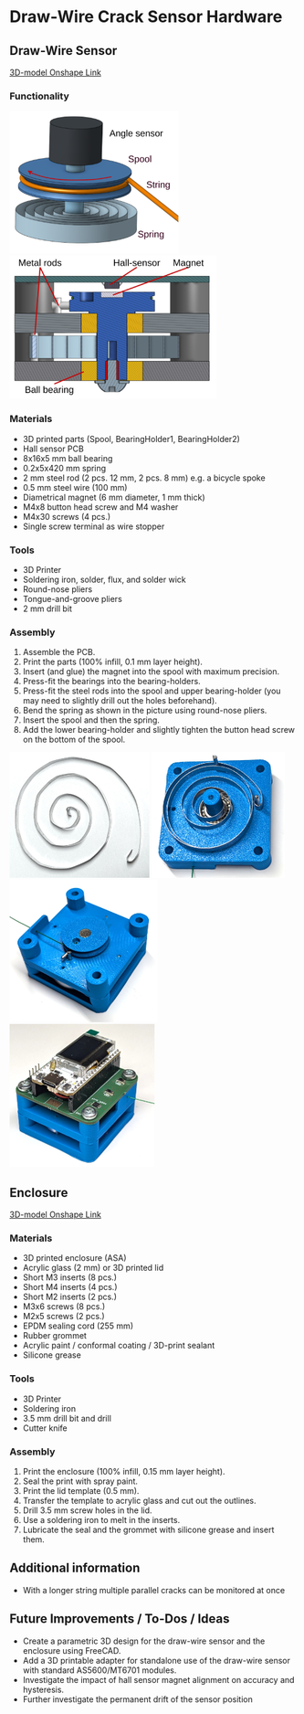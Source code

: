 # Draw-Wire Crack Sensor Hardware

## Draw-Wire Sensor
[3D-model Onshape Link](https://cad.onshape.com/documents/727012fc8109642ef30e330c/w/04f195b811331b23b33eb80b/e/cc3c6dd55492ae3cabf4f177?renderMode=0&uiState=67e1a618d2f76412aff66577)

### Functionality
<img src="./images/sensor_schema.drawio.svg" alt="draw-wire sensor schema" height="250"/>
<img src="./images/draw-wire-3d.jpg" alt="sensor sectional view" height="250"/>


### Materials
- 3D printed parts (Spool, BearingHolder1, BearingHolder2)
- Hall sensor PCB
- 8x16x5 mm ball bearing
- 0.2x5x420 mm spring
- 2 mm steel rod (2 pcs. 12 mm, 2 pcs. 8 mm) e.g. a bicycle spoke
- 0.5 mm steel wire (100 mm)
- Diametrical magnet (6 mm diameter, 1 mm thick)
- M4x8 button head screw and M4 washer
- M4x30 screws (4 pcs.)
- Single screw terminal as wire stopper

### Tools
- 3D Printer
- Soldering iron, solder, flux, and solder wick
- Round-nose pliers
- Tongue-and-groove pliers
- 2 mm drill bit

### Assembly
1. Assemble the PCB.
2. Print the parts (100% infill, 0.1 mm layer height).
3. Insert (and glue) the magnet into the spool with maximum precision.
4. Press-fit the bearings into the bearing-holders.
5. Press-fit the steel rods into the spool and upper bearing-holder (you may need to slightly drill out the holes beforehand).
6. Bend the spring as shown in the picture using round-nose pliers.
7. Insert the spool and then the spring.
8. Add the lower bearing-holder and slightly tighten the button head screw on the bottom of the spool.

<img src="./images/spring.jpg" alt="spring" height="220"/>
<img src="./images/spring_installed.jpg" alt="spring installed" height="220"/>

<img src="./images/draw-wire-sensor_no_pcb.jpg" alt="sensor without pcb" height="250"/>
<img src="./images/draw-wire-sensor.jpg" alt="sensor with pcb and microcontroller" height="250"/>

## Enclosure
[3D-model Onshape Link](https://cad.onshape.com/documents/93da92487be01dacccf96228/w/5f335a3fbf208dbb23918342/e/3e6e6e181994376e8e597439?renderMode=0&uiState=67e194bb183653275da219e5)

### Materials
- 3D printed enclosure (ASA)
- Acrylic glass (2 mm) or 3D printed lid
- Short M3 inserts (8 pcs.)
- Short M4 inserts (4 pcs.)
- Short M2 inserts (2 pcs.)
- M3x6 screws (8 pcs.)
- M2x5 screws (2 pcs.)
- EPDM sealing cord (255 mm)
- Rubber grommet
- Acrylic paint / conformal coating / 3D-print sealant
- Silicone grease

### Tools
- 3D Printer
- Soldering iron
- 3.5 mm drill bit and drill
- Cutter knife

### Assembly
1. Print the enclosure (100% infill, 0.15 mm layer height).
2. Seal the print with spray paint.
3. Print the lid template (0.5 mm).
4. Transfer the template to acrylic glass and cut out the outlines.
5. Drill 3.5 mm screw holes in the lid.
6. Use a soldering iron to melt in the inserts.
7. Lubricate the seal and the grommet with silicone grease and insert them.

## Additional information
- With a longer string multiple parallel cracks can be monitored at once

## Future Improvements / To-Dos / Ideas
- Create a parametric 3D design for the draw-wire sensor and the enclosure using FreeCAD.
- Add a 3D printable adapter for standalone use of the draw-wire sensor with standard AS5600/MT6701 modules.
- Investigate the impact of hall sensor magnet alignment on accuracy and hysteresis.
- Further investigate the permanent drift of the sensor position
